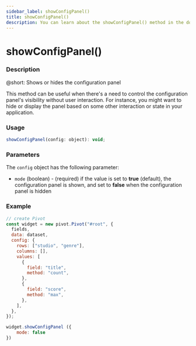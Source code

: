 ```yaml
---
sidebar_label: showConfigPanel()
title: showConfigPanel()
description: You can learn about the showConfigPanel() method in the documentation of the DHTMLX JavaScript Pivot library. Browse developer guides and API reference, try out code examples and live demos, and download a free 30-day evaluation version of DHTMLX Pivot.
---
```


# showConfigPanel()

### Description

@short: Shows or hides the configuration panel

This method can be useful when there's a need to control the configuration panel's visibility without user interaction. For instance, you might want to hide or display the panel based on some other interaction or state in your application.

### Usage

~~~jsx {}
showConfigPanel(config: object): void;
~~~

### Parameters

The `config` object has the following parameter: 

- `mode` (boolean) - (required) if the value is set to **true** (default), the configuration panel is shown, and set to **false** when the configuration panel is hidden

### Example

~~~jsx
// create Pivot
const widget = new pivot.Pivot("#root", {
  fields,
  data: dataset,
  config: {
    rows: ["studio", "genre"],
    columns: [],
    values: [
      {
        field: "title",
        method: "count",
      },
      {
        field: "score",
        method: "max",
      },
    ],
  },
});

widget.showConfigPanel ({
    mode: false
})
~~~
